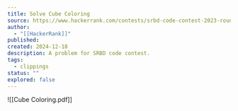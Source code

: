 ```yaml
---
title: Solve Cube Coloring
source: https://www.hackerrank.com/contests/srbd-code-contest-2023-round-2/challenges/rubiks-cube-coloring
author:
  - "[[HackerRank]]"
published:
created: 2024-12-18
description: A problem for SRBD code contest.
tags:
  - clippings
status: ""
explored: false
---
```

![[Cube Coloring.pdf]]